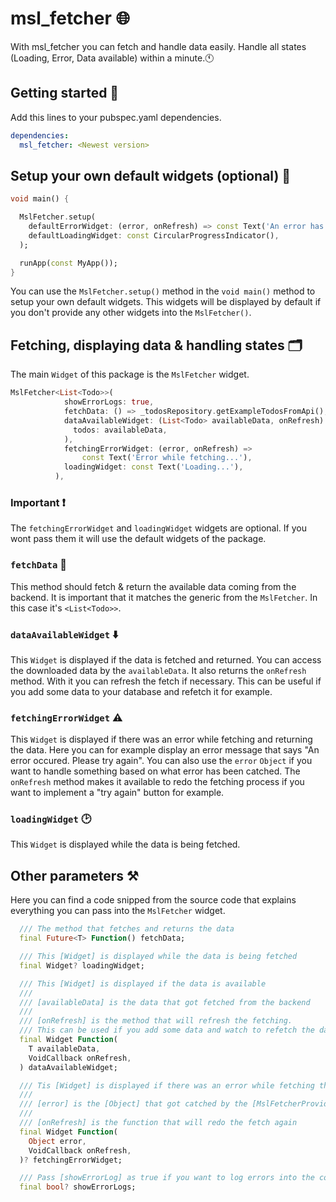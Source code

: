 # msl_fetcher 🌐
With msl_fetcher you can fetch and handle data easily. Handle all states (Loading, Error, Data available) within a minute.🕚

## Getting started 🚀
Add this lines to your pubspec.yaml dependencies.
```yaml
dependencies:
  msl_fetcher: <Newest version>
```

## Setup your own default widgets (optional) 👷
```dart
void main() {

  MslFetcher.setup(
    defaultErrorWidget: (error, onRefresh) => const Text('An error has occured...'),
    defaultLoadingWidget: const CircularProgressIndicator(),
  );

  runApp(const MyApp());
}
```
You can use the `MslFetcher.setup()` method in the `void main()` method to setup your own default widgets. This widgets will be displayed by default if you don't provide any other widgets into the `MslFetcher()`.

## Fetching, displaying data & handling states 🗂
The main `Widget` of this package is the `MslFetcher` widget.
```dart
MslFetcher<List<Todo>>(
            showErrorLogs: true,
            fetchData: () => _todosRepository.getExampleTodosFromApi(),
            dataAvailableWidget: (List<Todo> availableData, onRefresh) => TodoListView(
              todos: availableData,
            ),
            fetchingErrorWidget: (error, onRefresh) =>
                const Text('Error while fetching...'),
            loadingWidget: const Text('Loading...'),
          ),
```

### Important ❗️
The `fetchingErrorWidget` and `loadingWidget` widgets are optional. If you wont pass them it will use the default widgets of the package.

### `fetchData` 📂
This method should fetch & return the available data coming from the backend. It is important that it matches the generic from the `MslFetcher`. In this case it's `<List<Todo>>`.

### `dataAvailableWidget` ⬇️
This `Widget` is displayed if the data is fetched and returned. You can access the downloaded data by the `availableData`. It also returns the `onRefresh` method. With it you can refresh the fetch if necessary. This can be useful if you add some data to your database and refetch it for example.

### `fetchingErrorWidget` ⚠️
This `Widget` is displayed if there was an error while fetching and returning the data. Here you can for example display an error message that says "An error occured. Please try again". You can also use the `error` `Object` if you want to handle something based on what error has been catched. The `onRefresh` method makes it available to redo the fetching process if you want to implement a "try again" button for example. 

### `loadingWidget` 🕑
This `Widget` is displayed while the data is being fetched.

## Other parameters ⚒
Here you can find a code snipped from the source code that explains everything you can pass into the `MslFetcher` widget.
```dart
  /// The method that fetches and returns the data
  final Future<T> Function() fetchData;

  /// This [Widget] is displayed while the data is being fetched
  final Widget? loadingWidget;

  /// This [Widget] is displayed if the data is available
  ///
  /// [availableData] is the data that got fetched from the backend
  ///
  /// [onRefresh] is the method that will refresh the fetching.
  /// This can be used if you add some data and watch to refetch the data.
  final Widget Function(
    T availableData,
    VoidCallback onRefresh,
  ) dataAvailableWidget;

  /// Tis [Widget] is displayed if there was an error while fetching the data
  ///
  /// [error] is the [Object] that got catched by the [MslFetcherProvider]
  ///
  /// [onRefresh] is the function that will redo the fetch again
  final Widget Function(
    Object error,
    VoidCallback onRefresh,
  )? fetchingErrorWidget;

  /// Pass [showErrorLog] as true if you want to log errors into the console
  final bool? showErrorLogs;
```
